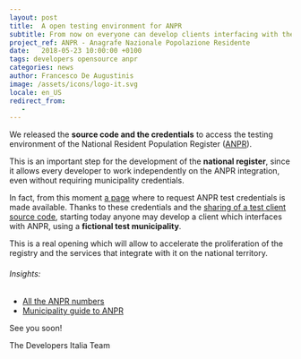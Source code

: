 ```yaml
---
layout: post
title:  A open testing environment for ANPR
subtitle: From now on everyone can develop clients interfacing with the national registry
project_ref: ANPR - Anagrafe Nazionale Popolazione Residente
date:   2018-05-23 10:00:00 +0100
tags: developers opensource anpr
categories: news
author: Francesco De Augustinis
image: /assets/icons/logo-it.svg
locale: en_US
redirect_from:
   - 
---
```


We released the **source code and the credentials** to access the testing
environment of the National Resident Population Register
([ANPR](https://teamdigitale.governo.it/en/projects/anpr.htm)). 

This is an important step for the development of the **national register**,
since it allows every developer to work independently on the ANPR integration,
even without requiring municipality credentials.

In fact, from this moment [a page](https://anpr-test.bobuild.com/request) where
to request ANPR test credentials is made available.  Thanks to these
credentials and the [sharing of a test client source
code](https://github.com/italia/anpr-client-example), starting today anyone may
develop a client which interfaces with ANPR, using a **fictional test
municipality**.
 
This is a real opening which will allow to accelerate the proliferation of the
registry and the services that integrate with it on the national territory.


###### Insights: 
- [All the ANPR numbers](https://teamdigitale.governo.it/en/projects/anpr.htm)
- [Municipality guide to ANPR](https://anpr.interno.it/guida-anpr)

See you soon!

The Developers Italia Team
